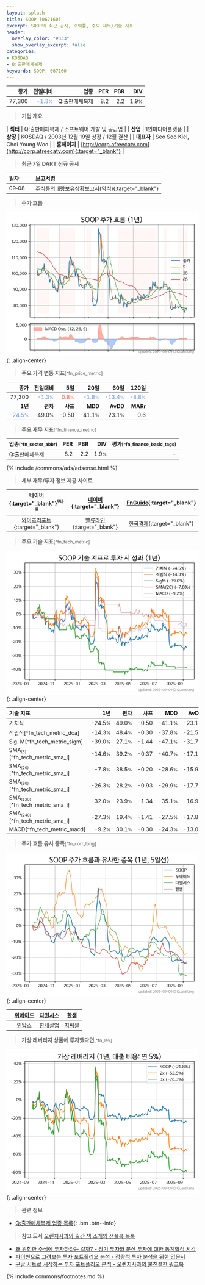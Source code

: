 ```yaml
---
layout: splash
title: SOOP (067160)
excerpt: SOOP의 최근 공시, 수익률, 주요 재무/기술 지표
header:
  overlay_color: "#333"
  show_overlay_excerpt: false
categories:
- KOSDAQ
- Q:출판매체복제
keywords: SOOP, 067160
---
```


| **종가** | **전일대비** | **업종** | **PER** | **PBR** | **DIV** |
| -------: | -----------: | -------: | ------: | ------: | ------: |
| 77,300 | <span style="color: cornflowerblue">-1.3<small>%</small></span> | Q:출판매체복제 | 8.2 | 2.2 | 1.9<small>%</small> |

<!-- more -->


> **기업 개요**<a id="company"></a>

| <span style="white-space:nowrap;">**섹터**</span> | Q:출판매체복제 / 소프트웨어 개발 및 공급업 |
| <span style="white-space:nowrap;">**산업**</span> | 1인미디어플랫폼 |
| <span style="white-space:nowrap;">**상장**</span> | KOSDAQ / 2003년 12월 19일 상장 / 12월 결산 |
| <span style="white-space:nowrap;">**대표자**</span> | Seo Soo Kiel, Choi Young Woo |
| <span style="white-space:nowrap;">**홈페이지**</span> | [http://corp.afreecatv.com](http://corp.afreecatv.com){:target="_blank"} |


> **최근 7일 DART 신규 공시**<a id="dart"></a>

| **일자** |      | **보고서명** |
| :------- | :--- | :----------- |
| 09&#x2011;08 | | [주식등의대량보유상황보고서(약식)](https://dart.fss.or.kr/dsaf001/main.do?rcpNo=20250908000247){:target="_blank"} |


> **주가 흐름**<a id="price"></a>

![067160](/stock/images/067160.png){: .align-center}


> **주요 가격 변동 지표**<small>[^fn_price_metric]</small>

| **종가** | **전일대비** | **5일** | **20일** | **60일** | **120일** |
| -------: | -----------: | ------: | -------: | -------: | --------: |
| 77,300 | <span style="color: cornflowerblue">-1.3<small>%</small></span> | <span style="color: tomato">0.8<small>%</small></span> | <span style="color: cornflowerblue">-1.8<small>%</small></span> | <span style="color: cornflowerblue">-13.4<small>%</small></span> | <span style="color: cornflowerblue">-8.8<small>%</small></span> |
| **1년** | **편차** | **샤프** | **MDD** | **AvDD** | **MARr** |
| <span style="color: cornflowerblue">-24.5<small>%</small></span> | 49.0<small>%</small> | -0.50 | -41.1<small>%</small> | -23.1<small>%</small> | 0.6 |


> **주요 재무 지표**<small>[^fn_finance_metric]</small>

| **업종**<small>[^fn_sector_abbr]</small> | **PER** | **PBR** | **DIV** | **평가**<small>[^fn_finance_basic_tags]</small> |
| :--------------------------------------- | ------: | ------: | ------: | ----------------------------------------------: |
| Q:출판매체복제 | 8.2 | 2.2 | 1.9<small>%</small> | - |



{% include /commons/ads/adsense.html %}

> **세부 재무/투자 정보 제공 사이트**

| [네이버](https://m.stock.naver.com/domestic/stock/067160/finance/summary){:target="_blank"}<sup><small>모바일</small></sup> | [네이버](https://finance.naver.com/item/coinfo.naver?code=067160){:target="_blank"} | [FnGuide](https://comp.fnguide.com/SVO2/ASP/SVD_Invest.asp?gicode=A067160&MenuYn=Y){:target="_blank"} |
| :---: | :---: | :---: |
| [와이즈리포트](https://comp.wisereport.co.kr/company/c1040001.aspx?cmp_cd=067160){:target="_blank"} | [밸류라인](https://www.valueline.co.kr/finance/summary/067160){:target="_blank"} | [한국경제](https://markets.hankyung.com/stock/067160/financial-summary){:target="_blank"} |


> **주요 기술 지표**<small>[^fn_tech_metric]</small>


![067160](/stock/images/067160_tech.png){: .align-center}

| **기술 지표** | **1년** | **편차** | **샤프** | **MDD** | **AvDD** |
| :------------ | ------: | -----------: | -------: | ------: | -------: |
| 거치식 | -24.5<small>%</small> | 49.0<small>%</small> | -0.50 | -41.1<small>%</small> | -23.1<small>%</small> |
| 적립식[^fn_tech_metric_dca] | -14.3<small>%</small> | 48.4<small>%</small> | -0.30 | -37.8<small>%</small> | -21.5<small>%</small> |
| Sig. M[^fn_tech_metric_sigm] | -39.0<small>%</small> | 27.1<small>%</small> | -1.44 | -47.1<small>%</small> | -31.7<small>%</small> |
| SMA<small><sub>(5)</sub></small>[^fn_tech_metric_sma_i] | -14.6<small>%</small> | 39.2<small>%</small> | -0.37 | -40.7<small>%</small> | -17.1<small>%</small> |
| SMA<small><sub>(20)</sub></small>[^fn_tech_metric_sma_i] | -7.8<small>%</small> | 38.5<small>%</small> | -0.20 | -28.6<small>%</small> | -15.9<small>%</small> |
| SMA<small><sub>(60)</sub></small>[^fn_tech_metric_sma_i] | -26.3<small>%</small> | 28.2<small>%</small> | -0.93 | -29.9<small>%</small> | -17.7<small>%</small> |
| SMA<small><sub>(120)</sub></small>[^fn_tech_metric_sma_i] | -32.0<small>%</small> | 23.9<small>%</small> | -1.34 | -35.1<small>%</small> | -16.9<small>%</small> |
| SMA<small><sub>(240)</sub></small>[^fn_tech_metric_sma_i] | -27.3<small>%</small> | 19.4<small>%</small> | -1.41 | -27.5<small>%</small> | -17.8<small>%</small> |
| MACD[^fn_tech_metric_macd] | -9.2<small>%</small> | 30.1<small>%</small> | -0.30 | -24.3<small>%</small> | -13.0<small>%</small> |


> **주가 흐름 유사 종목**<a id="corr"></a><small>[^fn_corr_long]</small>

![067160](/stock/images/067160_corr.png){: .align-center}

|       | [위메이드](/112040/) | [다원시스](/068240/) | [한샘](/009240/) |
| :---: | :------------------------------------: | :------------------------------------: | :------------------------------------: |
|       | [인탑스](/049070/) | [한세실업](/105630/) | [지씨셀](/144510/) |


> **가상 레버리지 상품에 투자했다면**<a id="2x"></a><small>[^fn_lev]</small>

![067160](/stock/images/067160_2x.png){: .align-center}


> **관련 정보**

- [Q:출판매체복제 업종 목록](/stats/sector/kosdaq_업종_출판매체복제_종목/){: .btn .btn--info}

> **참고 도서** [오렌지사과의 출간 책 소개와 샘플북 목록](https://kongdori.tistory.com/691)

- [왜 위험한 주식에 투자하라는 걸까? - 장기 투자와 분산 투자에 대한 통계학적 시각](https://kongdori.tistory.com/421)
- [파이썬으로 그려보는 투자 포트폴리오 분석  - 정량적 투자 분석을 위한 입문서](https://kongdori.tistory.com/643)
- [구글 시트로 시작하는 투자 포트폴리오 분석 - 오렌지사과의 불친절한 워크북](https://kongdori.tistory.com/449)


{% include commons/footnotes.md %}